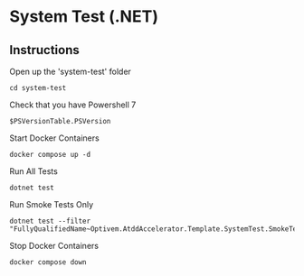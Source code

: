 # System Test (.NET)

## Instructions

Open up the 'system-test' folder

```shell
cd system-test
```

Check that you have Powershell 7

```shell
$PSVersionTable.PSVersion
```

Start Docker Containers

```shell
docker compose up -d
```

Run All Tests

```shell
dotnet test
```

Run Smoke Tests Only

```shell
dotnet test --filter "FullyQualifiedName~Optivem.AtddAccelerator.Template.SystemTest.SmokeTests"
```

Stop Docker Containers

```shell
docker compose down
```
